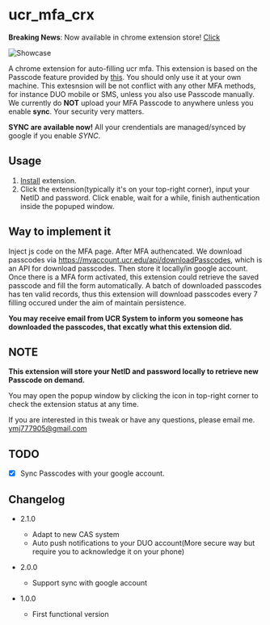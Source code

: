 # ucr_mfa_crx

**Breaking News**: Now available in chrome extension store! [Click](https://chrome.google.com/webstore/detail/ucr-mfa/oddbinhopeegfapdcgdgpbdcacoekbpa)

![Showcase](wiki/Showcase.gif)

A chrome extension for auto-filling ucr mfa. This extension is based on the Passcode feature provided by [this](https://myaccount.ucr.edu/app/home). You should only use it at your own machine. This extesnsion will be not conflict with any other MFA methods, for instance DUO mobile or SMS, unless you also use Passcode manually. We currently do **NOT** upload your MFA Passcode to anywhere unless you enable **sync**. Your security very matters.

**SYNC are available now!** All your crendentials are managed/synced by google if you enable *SYNC*.

## Usage

 1. [Install](https://chrome.google.com/webstore/detail/ucr-mfa/oddbinhopeegfapdcgdgpbdcacoekbpa) extension.
 2. Click the extension(typically it's on your top-right corner), input your NetID and password. Click enable, wait for a while, finish authentication inside the popuped window.

## Way to implement it

Inject js code on the MFA page. After MFA authencated. We download passcodes via https://myaccount.ucr.edu/api/downloadPasscodes, which is an API for download passcodes.
Then store it locally/in google account. Once there is a MFA form activated, this extension could retrieve the saved passcode and fill the form automatically.
A batch of downloaded passcodes has ten valid records, thus this extension will download passcodes every 7 filling occured under the aim of maintain persistence.

**You may receive email from UCR System to inform you someone has downloaded the passcodes, that excatly what this extension did.**

## NOTE

**This extension will store your NetID and password locally to retrieve new Passcode on demand.**

You may open the popup window by clicking the icon in top-right corner to check the extension status at any time.

If you are interested in this tweak or have any questions, please email me.
ymj777905@gmail.com

## TODO

- [x] Sync Passcodes with your google account.

## Changelog

- 2.1.0
  - Adapt to new CAS system
  - Auto push notifications to your DUO account(More secure way but require you to acknowledge it on your phone)

- 2.0.0
  - Support sync with google account

- 1.0.0
  - First functional version
